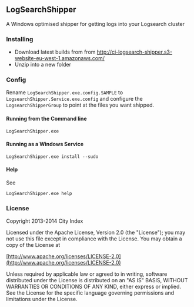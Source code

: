 ## LogSearchShipper

A Windows optimised shipper for getting logs into your Logsearch cluster

### Installing

* Download latest builds from from http://ci-logsearch-shipper.s3-website-eu-west-1.amazonaws.com/
* Unzip into a new folder

### Config

Rename `LogSearchShipper.exe.config.SAMPLE` to `LogsearchShipper.Service.exe.config` and configure the `LogsearchShipperGroup` to point at the files you want shipped.

#### Running from the Command line 

```
LogSearchShipper.exe
```

#### Running as a Windows Service

```
LogSearchShipper.exe install --sudo
```

#### Help

See

```
LogSearchShipper.exe help
```

### License

Copyright 2013-2014 City Index

Licensed under the Apache License, Version 2.0 (the "License");
you may not use this file except in compliance with the License.
You may obtain a copy of the License at

  [http://www.apache.org/licenses/LICENSE-2.0](http://www.apache.org/licenses/LICENSE-2.0)

Unless required by applicable law or agreed to in writing, software
distributed under the License is distributed on an "AS IS" BASIS,
WITHOUT WARRANTIES OR CONDITIONS OF ANY KIND, either express or implied.
See the License for the specific language governing permissions and
limitations under the License.
